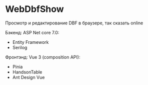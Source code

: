 # WebDbfShow
Просмотр и редактирование DBF в браузере, так сказать online

Бэкенд: ASP Net core 7.0:
<ul>
<li>Entity Framework</li>
<li>Serilog</li>
</ul>
Фронтэнд: Vue 3 (composition API):
<ul>
<li>Pinia</li>
<li>HandsonTable</li>
<li>Ant Design Vue</li>
</ul>
